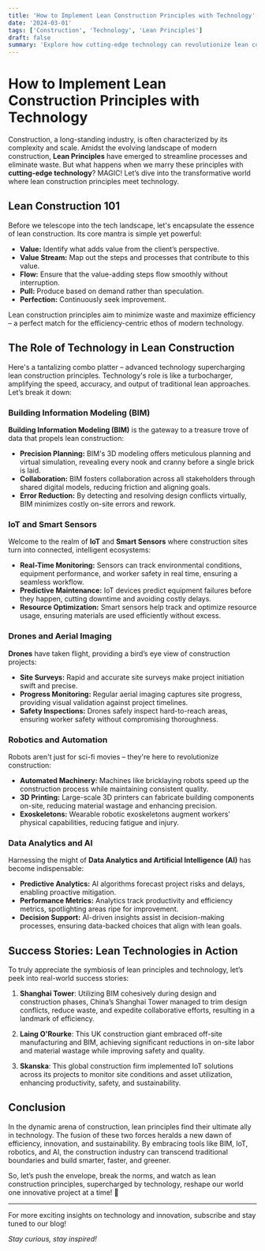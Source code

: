 ```yaml
---
title: 'How to Implement Lean Construction Principles with Technology'
date: '2024-03-01'
tags: ['Construction', 'Technology', 'Lean Principles']
draft: false
summary: 'Explore how cutting-edge technology can revolutionize lean construction practices, enhance efficiency, and reduce waste in the construction industry.'
---
```


# How to Implement Lean Construction Principles with Technology

Construction, a long-standing industry, is often characterized by its complexity and scale. Amidst the evolving landscape of modern construction, **Lean Principles** have emerged to streamline processes and eliminate waste. But what happens when we marry these principles with **cutting-edge technology**? MAGIC! Let’s dive into the transformative world where lean construction principles meet technology.

## Lean Construction 101

Before we telescope into the tech landscape, let's encapsulate the essence of lean construction. Its core mantra is simple yet powerful:

- **Value:** Identify what adds value from the client’s perspective.
- **Value Stream:** Map out the steps and processes that contribute to this value.
- **Flow:** Ensure that the value-adding steps flow smoothly without interruption.
- **Pull:** Produce based on demand rather than speculation.
- **Perfection:** Continuously seek improvement.

Lean construction principles aim to minimize waste and maximize efficiency – a perfect match for the efficiency-centric ethos of modern technology.

## The Role of Technology in Lean Construction

Here's a tantalizing combo platter – advanced technology supercharging lean construction principles. Technology's role is like a turbocharger, amplifying the speed, accuracy, and output of traditional lean approaches. Let’s break it down:

### Building Information Modeling (BIM)

**Building Information Modeling (BIM)** is the gateway to a treasure trove of data that propels lean construction:

- **Precision Planning:** BIM's 3D modeling offers meticulous planning and virtual simulation, revealing every nook and cranny before a single brick is laid.
- **Collaboration:** BIM fosters collaboration across all stakeholders through shared digital models, reducing friction and aligning goals.
- **Error Reduction:** By detecting and resolving design conflicts virtually, BIM minimizes costly on-site errors and rework.

### IoT and Smart Sensors

Welcome to the realm of **IoT** and **Smart Sensors** where construction sites turn into connected, intelligent ecosystems:

- **Real-Time Monitoring:** Sensors can track environmental conditions, equipment performance, and worker safety in real time, ensuring a seamless workflow.
- **Predictive Maintenance:** IoT devices predict equipment failures before they happen, cutting downtime and avoiding costly delays.
- **Resource Optimization:** Smart sensors help track and optimize resource usage, ensuring materials are used efficiently without excess.

### Drones and Aerial Imaging

**Drones** have taken flight, providing a bird’s eye view of construction projects:

- **Site Surveys:** Rapid and accurate site surveys make project initiation swift and precise.
- **Progress Monitoring:** Regular aerial imaging captures site progress, providing visual validation against project timelines.
- **Safety Inspections:** Drones safely inspect hard-to-reach areas, ensuring worker safety without compromising thoroughness.

### Robotics and Automation

Robots aren't just for sci-fi movies – they're here to revolutionize construction:

- **Automated Machinery:** Machines like bricklaying robots speed up the construction process while maintaining consistent quality.
- **3D Printing:** Large-scale 3D printers can fabricate building components on-site, reducing material wastage and enhancing precision.
- **Exoskeletons:** Wearable robotic exoskeletons augment workers' physical capabilities, reducing fatigue and injury.

### Data Analytics and AI

Harnessing the might of **Data Analytics and Artificial Intelligence (AI)** has become indispensable:

- **Predictive Analytics:** AI algorithms forecast project risks and delays, enabling proactive mitigation.
- **Performance Metrics:** Analytics track productivity and efficiency metrics, spotlighting areas ripe for improvement.
- **Decision Support:** AI-driven insights assist in decision-making processes, ensuring data-backed choices that align with lean goals.

## Success Stories: Lean Technologies in Action

To truly appreciate the symbiosis of lean principles and technology, let’s peek into real-world success stories:

1. **Shanghai Tower**: Utilizing BIM cohesively during design and construction phases, China’s Shanghai Tower managed to trim design conflicts, reduce waste, and expedite collaborative efforts, resulting in a landmark of efficiency.
  
2. **Laing O'Rourke**: This UK construction giant embraced off-site manufacturing and BIM, achieving significant reductions in on-site labor and material wastage while improving safety and quality.

3. **Skanska**: This global construction firm implemented IoT solutions across its projects to monitor site conditions and asset utilization, enhancing productivity, safety, and sustainability.

## Conclusion

In the dynamic arena of construction, lean principles find their ultimate ally in technology. The fusion of these two forces heralds a new dawn of efficiency, innovation, and sustainability. By embracing tools like BIM, IoT, robotics, and AI, the construction industry can transcend traditional boundaries and build smarter, faster, and greener.

So, let’s push the envelope, break the norms, and watch as lean construction principles, supercharged by technology, reshape our world one innovative project at a time! 🚀

---

For more exciting insights on technology and innovation, subscribe and stay tuned to our blog!

*Stay curious, stay inspired!*